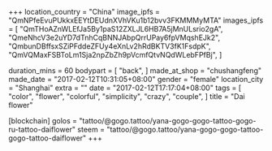+++
location_country = "China"
image_ipfs = "QmNPfeEvuPUkkxEEYtDEUdnXVhVKu1b12bvv3FKMMMyMTA"
images_ipfs = [  "QmTHoAZnWLEfJa5By1paS12ZXLJL6HB7A5jMnULsrio2gA",
  "QmeNhcV3e2uYD7dTnhCqBNNJAbpQrrUPay6fpVMqshEJk2",
  "QmbunDBffsxSZiPFddeZFUy4eXnLv2hRdBKTV3fK1FsdpK",
  "QmVQMaxFSBToLm1Sja2npZbZh9pVcmfQtvNQdWLebFPfBj",
]

duration_mins = 60
bodypart = [
  "back",
]
made_at_shop = "chushangfeng"
made_date = "2017-02-12T10:31:05+08:00"
gender = "female"
location_city = "Shanghai"
extra = ""
date = "2017-02-12T17:17:04+08:00"
tags = [
  "color",
  "flower",
  "colorful",
  "simplicity",
  "crazy",
  "couple",
]
title = "Dai flower"

[blockchain]
golos = "tattoo/@gogo.tattoo/yana-gogo-gogo-tattoo-gogo-ru-tattoo-daiflower"
steem = "tattoo/@gogo.tattoo/yana-gogo-gogo-tattoo-gogo-tattoo-daiflower"
+++
